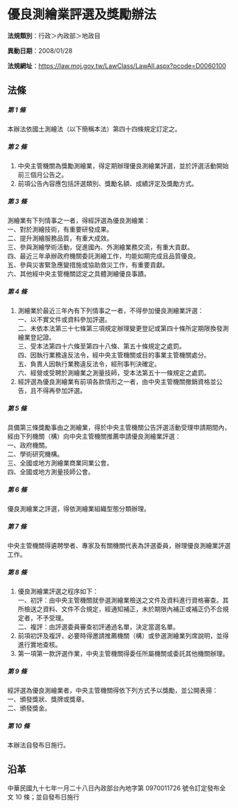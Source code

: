 # 優良測繪業評選及獎勵辦法



**法規類別**：行政＞內政部＞地政目

**異動日期**：2008/01/28  

**法規網址**：https://law.moj.gov.tw/LawClass/LawAll.aspx?pcode=D0060100



## 法條
##### 第 1 條
本辦法依國土測繪法（以下簡稱本法）第四十四條規定訂定之。

##### 第 2 條
1. 中央主管機關為獎勵測繪業，得定期辦理優良測繪業評選，並於評選活動開始前三個月公告之。
1. 前項公告內容應包括評選類別、獎勵名額、成績評定及獎勵方式。

##### 第 3 條
測繪業有下列情事之一者，得經評選為優良測繪業：  
一、對於測繪技術，有重要研發成果。  
二、提升測繪服務品質，有重大成效。  
三、參與測繪學術活動，促進國內、外測繪業務交流，有重大貢獻。  
四、最近三年承辦政府機關委託測繪工作，均能如期完成且品質優良。  
五、參與災害緊急應變措施或協助救災工作，有重要貢獻。  
六、其他經中央主管機關認定之具體測繪優良事蹟。

##### 第 4 條
1. 測繪業於最近三年內有下列情事之一者，不得參加優良測繪業評選：  
一、以不實文件或資料參加評選。  
二、未依本法第三十七條第三項規定辦理變更登記或第四十條所定期限換發測繪業登記證。  
三、受本法第四十六條至第四十八條、第五十條規定之處罰。  
四、因執行業務違反法令，經中央主管機關或目的事業主管機關處分。  
五、負責人因執行業務違反法令，經刑事判決確定。  
六、經營或受聘於測繪業之測量技師，受本法第五十一條規定之處罰。
1. 經評選為優良測繪業有前項各款情形之一者，由中央主管機關撤銷資格並公告，且不得再參加評選。

##### 第 5 條
具備第三條獎勵事由之測繪業，得於中央主管機關公告評選活動受理申請期間內，經由下列機關（構）向中央主管機關推薦申請優良測繪業評選：  
一、政府機關。  
二、學術研究機構。  
三、全國或地方測繪業商業同業公會。  
四、全國或地方測量技師公會。

##### 第 6 條
優良測繪業之評選，得依測繪業組織型態分類辦理。

##### 第 7 條
中央主管機關得遴聘學者、專家及有關機關代表為評選委員，辦理優良測繪業評選工作。

##### 第 8 條
1. 優良測繪業評選之程序如下：  
一、初評：由中央主管機關就參選測繪業檢送之文件及資料進行資格審查。其所檢送之資料、文件不合規定，經通知補正，未於期限內補正或補正仍不合規定者，不予受理。  
二、複評：由評選委員審查初評通過名單，決定當選名單。
1. 前項初評及複評，必要時得邀請推薦機關（構）或參選測繪業列席說明，並得進行實地查核。
1. 第一項第一款評選作業，中央主管機關得委任所屬機關或委託其他機關辦理。

##### 第 9 條
經評選為優良測繪業者，中央主管機關得依下列方式予以獎勵，並公開表揚：  
一、頒發獎狀、獎牌或獎章。  
二、頒發獎金。

##### 第 10 條
本辦法自發布日施行。

## 沿革
中華民國九十七年一月二十八日內政部台內地字第 0970011726 號令訂定發布全文 10 條；並自發布日施行                              
